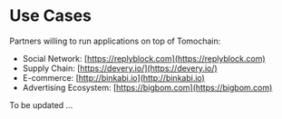 # Use Cases

Partners willing to run applications on top of Tomochain:

- Social Network: [https://replyblock.com](https://replyblock.com)
- Supply Chain: [https://devery.io/](https://devery.io/)
- E-commerce: [http://binkabi.io](http://binkabi.io)
- Advertising Ecosystem: [https://bigbom.com](https://bigbom.com)

To be updated ...
